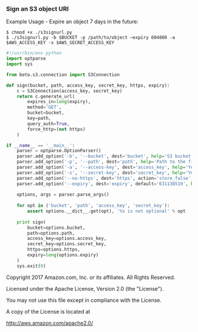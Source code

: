 ### Sign an S3 object URI

Example Usage - Expire an object 7 days in the future:

```
$ chmod +x ./s3signurl.py
$ ./s3signurl.py -b $BUCKET -p /path/to/object —expiry 604800 -a $AWS_ACCESS_KEY -s $AWS_SECRET_ACCESS_KEY
```

```python
#!/usr/bin/env python
import optparse
import sys

from boto.s3.connection import S3Connection

def sign(bucket, path, access_key, secret_key, https, expiry):
    c = S3Connection(access_key, secret_key)
    return c.generate_url(
        expires_in=long(expiry),
        method='GET',
        bucket=bucket,
        key=path,
        query_auth=True,
        force_http=(not https)
    )

if __name__ == '__main__':
    parser = optparse.OptionParser()
    parser.add_option('-b', '--bucket', dest='bucket', help='S3 bucket containing the file')
    parser.add_option('-p', '--path', dest='path', help='Path to the file (relative to the bucket)')
    parser.add_option('-a', '--access-key', dest='access_key', help='Your AWS Access Key ID')
    parser.add_option('-s', '--secret-key', dest='secret_key', help='Your AWS secret key')
    parser.add_option('--no-https', dest='https', action='store_false', default=True, help='Disable serving over HTTPS')
    parser.add_option('--expiry', dest='expiry', default='631138519', help='Expiry time, in seconds (defaults to two years)')
    
    options, args = parser.parse_args()
    
    for opt in ('bucket', 'path', 'access_key', 'secret_key'):
        assert options.__dict__.get(opt), '%s is not optional' % opt
    
    print sign(
        bucket=options.bucket,
        path=options.path,
        access_key=options.access_key,
        secret_key=options.secret_key,
        https=options.https,
        expiry=long(options.expiry)
    )
    sys.exit(0)
```

Copyright 2017 Amazon.com, Inc. or its affiliates. All Rights Reserved.

Licensed under the Apache License, Version 2.0 (the "License").

You may not use this file except in compliance with the License.

A copy of the License is located at

<http://aws.amazon.com/apache2.0/>